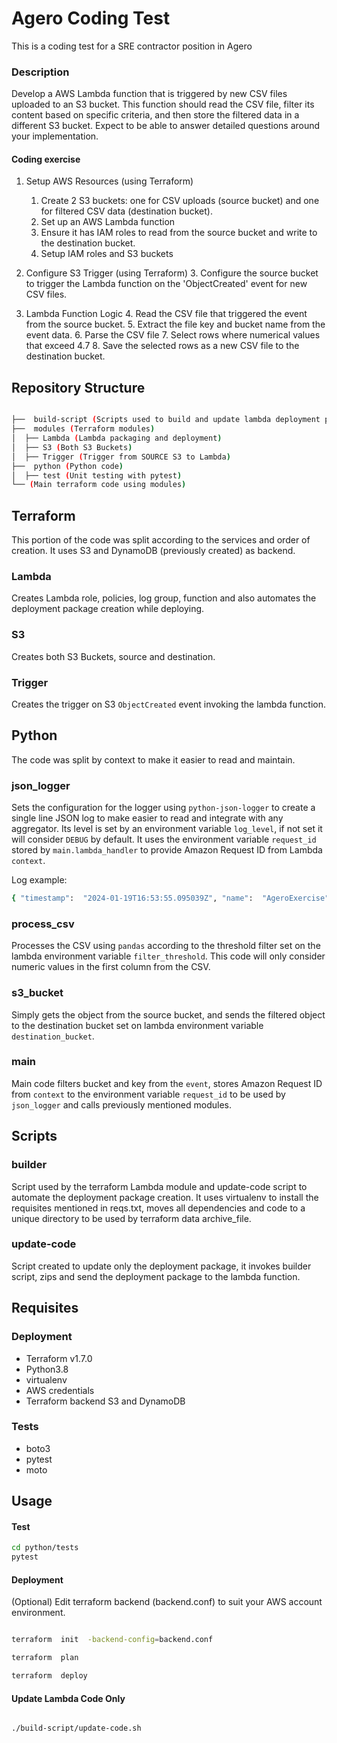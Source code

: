 # Agero Coding Test

This is a coding test for a SRE contractor position in Agero

### Description

Develop a AWS Lambda function that is triggered by new CSV files uploaded to an S3 bucket. This function should read the CSV file, filter its content based on specific criteria, and then store the filtered data in a different S3 bucket. Expect to be able to answer detailed questions around your implementation.

#### Coding exercise

1. Setup AWS Resources (using Terraform)
	1. Create 2 S3 buckets: one for CSV uploads (source bucket) and one for filtered CSV data (destination bucket).
	2. Set up an AWS Lambda function
	3. Ensure it has IAM roles to read from the source bucket and write to the destination bucket.
	4. Setup IAM roles and S3 buckets

2. Configure S3 Trigger (using Terraform)
	3. Configure the source bucket to trigger the Lambda function on the 'ObjectCreated' event for new CSV files.

3. Lambda Function Logic
	4. Read the CSV file that triggered the event from the source bucket.
	5. Extract the file key and bucket name from the event data.
	6. Parse the CSV file
	7. Select rows where numerical values that exceed 4.7
	8. Save the selected rows as a new CSV file to the destination bucket.

## Repository Structure

```bash

├──  build-script (Scripts used to build and update lambda deployment packages)
├──  modules (Terraform modules)
│  ├── Lambda (Lambda packaging and deployment)
│  ├── S3 (Both S3 Buckets)
│  ├── Trigger (Trigger from SOURCE S3 to Lambda)
├──  python (Python code)
│  ├── test (Unit testing with pytest)
└── (Main terraform code using modules)

```

## Terraform

This portion of the code was split according to the services and order of creation. It uses S3 and DynamoDB (previously created) as backend.

### Lambda

Creates Lambda role, policies, log group, function and also automates the deployment package creation while deploying.

### S3

Creates both S3 Buckets, source and destination.

### Trigger

Creates the trigger on S3 `ObjectCreated` event invoking the lambda function.

## Python

The code was split by context to make it easier to read and maintain.

### json_logger

Sets the configuration for the logger using `python-json-logger` to create a single line JSON log to make easier to read and integrate with any aggregator. Its level is set by an environment variable `log_level`, if not set it will consider `DEBUG` by default. It uses the environment variable `request_id` stored by `main.lambda_handler` to provide Amazon Request ID from Lambda `context`.

Log example:
```bash
{ "timestamp":  "2024-01-19T16:53:55.095039Z", "name":  "AgeroExercise", "level":  "INFO", "message":  "Starting Lambda", "funcName":  "lambda_handler", "request_id":  "4db49312-622f-4f77-9c67-6ef1d6fd788b" }
```

### process_csv

Processes the CSV using `pandas` according to the threshold filter set on the lambda environment variable `filter_threshold`. This code will only consider numeric values in the first column from the CSV.

### s3_bucket

Simply gets the object from the source bucket, and sends the filtered object to the destination bucket set on lambda environment variable `destination_bucket`.

### main

Main code filters bucket and key from the `event`, stores Amazon Request ID from `context` to the environment variable `request_id` to be used by `json_logger` and calls previously mentioned modules.

## Scripts

### builder

Script used by the terraform Lambda module and update-code script to automate the deployment package creation. It uses virtualenv to install the requisites mentioned in reqs.txt, moves all dependencies and code to a unique directory to be used by terraform data archive_file.

### update-code

Script created to update only the deployment package, it invokes builder script, zips and send the deployment package to the lambda function.

## Requisites

### Deployment

- Terraform v1.7.0
- Python3.8
- virtualenv
- AWS credentials
- Terraform backend S3 and DynamoDB

### Tests 
- boto3
- pytest
- moto

## Usage

#### Test

```bash
cd python/tests
pytest
```


#### Deployment

(Optional) Edit terraform backend (backend.conf) to suit your AWS account environment.

```bash

terraform  init  -backend-config=backend.conf

terraform  plan

terraform  deploy

```

#### Update Lambda Code Only

```bash

./build-script/update-code.sh

```